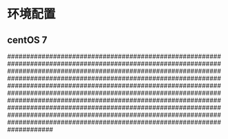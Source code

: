 
# 环境配置

## centOS 7

############################################################################################################################################################################################################################################################################################################################################################################################################################################################################################################################################################################################
